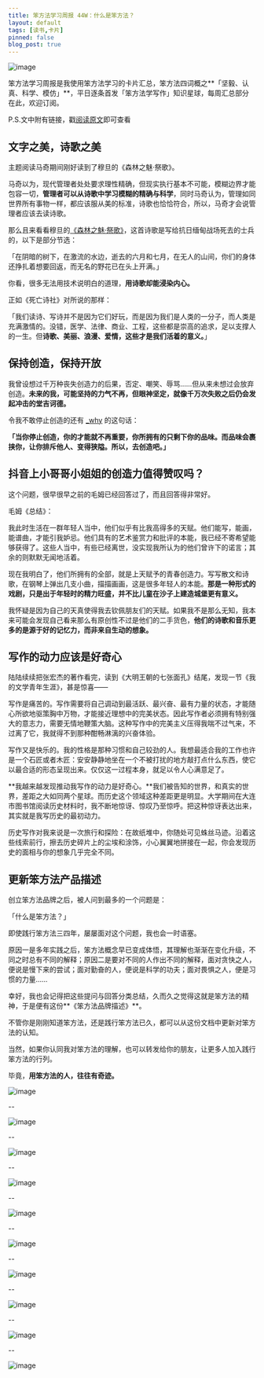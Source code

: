 ```yaml
---
title: 笨方法学习周报 44W：什么是笨方法？
layout: default
tags: [读书,卡片]
pinned: false
blog_post: true
---
```



![image](http://upload-images.jianshu.io/upload_images/32598-1465b25d287793e8?imageMogr2/auto-orient/strip%7CimageView2/2/w/1240)

笨方法学习周报是我使用笨方法学习的卡片汇总，笨方法四词概之**「坚毅、认真、科学、模仿」**，平日逐条首发「笨方法学写作」知识星球，每周汇总部分在此，欢迎订阅。

P.S.文中附有链接，戳[阅读原文](https://www.jianshu.com/nb/25728012)即可查看

## 文字之美，诗歌之美

主题阅读马奇期间刚好读到了穆旦的《森林之魅·祭歌》。

马奇以为，现代管理者处处要求理性精确，但现实执行基本不可能，模糊边界才能包容一切，**管理者可以从诗歌中学习模糊的精确与科学**，同时马奇认为，管理如同世界所有事物一样，都应该服从美的标准，诗歌也恰恰符合，所以，马奇才会说管理者应该去读诗歌。

那么且来看看穆旦的[《森林之魅·祭歌》](http://poem.tuweng.com/1940/mudan/1445.html)，这首诗歌是写给抗日缅甸战场死去的士兵的，以下是部分节选：

「在阴暗的树下，在激流的水边，逝去的六月和七月，在无人的山间，你们的身体还挣扎着想要回返，而无名的野花已在头上开满。」

你看，很多无法用技术说明白的道理，**用诗歌却能浸染内心。**

正如《死亡诗社》对所说的那样：

「我们读诗、写诗并不是因为它们好玩，而是因为我们是人类的一分子，而人类是充满激情的。没错，医学、法律、商业、工程，这些都是崇高的追求，足以支撑人的一生。但**诗歌、美丽、浪漫、爱情，这些才是我们活着的意义。**」

## 保持创造，保持开放

我曾设想过千万种丧失创造力的后果，否定、嘲笑、辱骂……但从来未想过会放弃创造。**未来的我，可能坚持的力气不再，但眼神坚定，就像千万次失败之后仍会发起冲击的堂吉诃德。**

令我不敢停止创造的还有 [_why](https://www.douban.com/note/64005602/) 的这句话：

**「当你停止创造，你的才能就不再重要，你所拥有的只剩下你的品味。而品味会裹挟你，让你排斥他人、变得狭隘。所以，去创造吧。」**


## 抖音上小哥哥小姐姐的创造力值得赞叹吗？

这个问题，很早很早之前的毛姆已经回答过了，而且回答得非常好。

毛姆《总结》：

我此时生活在一群年轻人当中，他们似乎有比我高得多的天赋。他们能写，能画，能谱曲，才能引我妒忌。他们具有的艺术鉴赏力和批评的本能，我已经不寄希望能够获得了。这些人当中，有些已经离世，没实现我所认为的他们曾许下的诺言；其余的则默默无闻地活着。

现在我明白了，他们所拥有的全部，就是上天赋予的青春创造力。写写散文和诗歌，在钢琴上弹出几支小曲，描描画画，这是很多年轻人的本能。**那是一种形式的戏剧，只是出于年轻时的精力旺盛，并不比儿童在沙子上建造城堡更有意义。**

我怀疑是因为自己的天真使得我去钦佩朋友们的天赋。如果我不是那么无知，我本来可能会发现自己看来那么有原创性不过是他们的二手货色，**他们的诗歌和音乐更多的是源于好的记忆力，而非来自生动的想象。**

## 写作的动力应该是好奇心

陆陆续续把张宏杰的著作看完，读到《大明王朝的七张面孔》结尾，发现一节《我的文学青年生涯》，甚是惊喜——

写作是痛苦的。写作需要将自己调动到最活跃、最兴奋、最有力量的状态，才能随心所欲地驱策胸中万物，才能接近理想中的完美状态。因此写作者必须拥有特别强大的意志力，需要无情地鞭策大脑。这种写作中的完美主义压得我喘不过气来，不过离了它，我就得不到那种酣畅淋漓的兴奋体验。

写作又是快乐的。我的性格是那种习惯和自己较劲的人。我想最适合我的工作也许是一个石匠或者木匠：安安静静地坐在一个不被打扰的地方敲打点什么东西，使它以最合适的形态呈现出来。仅仅这一过程本身，就足以令人心满意足了。

**我越来越发现推动我写作的动力是好奇心。**我们被告知的世界，和真实的世界，差距之大如同两个星球。而历史这个领域这种差距更是明显。大学期间在大连市图书馆阅读历史材料时，我不断地惊讶、惊叹乃至惊呼。把这种惊讶表达出来，其实就是我写历史的最初动力。

历史写作对我来说是一次旅行和探险：在故纸堆中，你随处可见蛛丝马迹。沿着这些线索前行，擦去历史碎片上的尘埃和涂饰，小心翼翼地拼接在一起，你会发现历史的面相与你的想象几乎完全不同。

## 更新笨方法产品描述

创立笨方法品牌之后，被人问到最多的一个问题是：

「什么是笨方法？」

即使践行笨方法三四年，屡屡面对这个问题，我也会一时语塞。

原因一是多年实践之后，笨方法概念早已变成体悟，其理解也渐渐在变化升级，不同之时总有不同的解释；原因二是要对不同的人作出不同的解释，面对贪快之人，便说是慢下来的尝试；面对勤奋的人，便说是科学的功夫；面对畏惧之人，便是习惯的力量……

幸好，我也会记得把这些提问与回答分类总结，久而久之觉得这就是笨方法的精神，于是便有这份**《笨方法品牌描述》**。

不管你是刚刚知道笨方法，还是践行笨方法已久，都可以从这份文档中更新对笨方法的认知。

当然，如果你认同我对笨方法的理解，也可以转发给你的朋友，让更多人加入践行笨方法的行列。

毕竟，**用笨方法的人，往往有奇迹。**

![image](http://upload-images.jianshu.io/upload_images/32598-b8d5e0bf800c6b37?imageMogr2/auto-orient/strip%7CimageView2/2/w/1240)

--

![image](http://upload-images.jianshu.io/upload_images/32598-cc1a5c92519c65fa?imageMogr2/auto-orient/strip%7CimageView2/2/w/1240)

--

![image](http://upload-images.jianshu.io/upload_images/32598-2ae524c8a1b9aee4?imageMogr2/auto-orient/strip%7CimageView2/2/w/1240)

--

![image](http://upload-images.jianshu.io/upload_images/32598-92ece36fb207fab5?imageMogr2/auto-orient/strip%7CimageView2/2/w/1240)

--

![image](http://upload-images.jianshu.io/upload_images/32598-ed5ea2a23d811505?imageMogr2/auto-orient/strip%7CimageView2/2/w/1240)

--

![image](http://upload-images.jianshu.io/upload_images/32598-30db334d2f1e3059?imageMogr2/auto-orient/strip%7CimageView2/2/w/1240)

--

![image](http://upload-images.jianshu.io/upload_images/32598-be6985dc14364af8?imageMogr2/auto-orient/strip%7CimageView2/2/w/1240)

--

![image](http://upload-images.jianshu.io/upload_images/32598-b634fa97f0277b77?imageMogr2/auto-orient/strip%7CimageView2/2/w/1240)

--

![image](http://upload-images.jianshu.io/upload_images/32598-1a1cc92dd6a971c9?imageMogr2/auto-orient/strip%7CimageView2/2/w/1240)

--

![image](http://upload-images.jianshu.io/upload_images/32598-9f3f56304138de05?imageMogr2/auto-orient/strip%7CimageView2/2/w/1240)